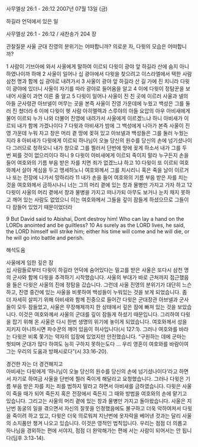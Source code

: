 사무엘상 26:1 - 26:12 
2007년 07월 13일 (금)

하길라 언덕에서 있은 일



사무엘상 26:1 - 26:12 / 새찬송가 204 장


관찰질문
사울 군대 진영의 분위기는 어떠합니까? 
의로운 자, 다윗의 모습은 어떠합니까? 

1 사람이 기브아에 와서 사울에게 말하여 이르되 다윗이 광야 앞 하길라 산에 숨지 아니하였나이까 하매 2 사울이 일어나 십 광야에서 다윗을 찾으려고 이스라엘에서 택한 사람 삼천 명과 함께 십 광야로 내려가서 3 사울이 광야 앞 하길라 산 길 가에 진 치니라 다윗이 광야에 있더니 사울이 자기를 따라 광야로 들어옴을 알고 4 이에 다윗이 정탐꾼을 보내어 사울이 과연 이른 줄 알고 5 다윗이 일어나 사울이 진 친 곳에 이르러 사울과 넬의 아들 군사령관 아브넬이 머무는 곳을 본즉 사울이 진영 가운데에 누웠고 백성은 그를 둘러 진 쳤더라 6 이에 다윗이 헷 사람 아히멜렉과 스루야의 아들 요압의 아우 아비새에게 물어 이르되 누가 나와 더불어 진영에 내려가서 사울에게 이르겠느냐 하니 아비새가 이르되 내가 함께 가겠나이다 7 다윗과 아비새가 밤에 그 백성에게 나아가 본즉 사울이 진영 가운데 누워 자고 창은 머리 곁 땅에 꽂혀 있고 아브넬과 백성들은 그를 둘러 누웠는지라 
8 아비새가 다윗에게 이르되 하나님이 오늘 당신의 원수를 당신의 손에 넘기셨나이다 그러므로 청하오니 내가 창으로 그를 찔러서 단번에 땅에 꽂게 하소서 내가 그를 두 번 찌를 것이 없으리이다 하니 9 다윗이 아비새에게 이르되 죽이지 말라 누구든지 손을 들어 여호와의 기름 부음 받은 자를 치면 죄가 없겠느냐 하고 10 다윗이 또 이르되 여호와께서 살아 계심을 두고 맹세하노니 여호와께서 그를 치시리니 혹은 죽을 날이 이르거나 또는 전장에 나가서 망하리라 11 내가 손을 들어 여호와의 기름 부음 받은 자를 치는 것을 여호와께서 금하시나니 너는 그의 머리 곁에 있는 창과 물병만 가지고 가자 하고 
12 다윗이 사울의 머리 곁에서 창과 물병을 가지고 떠나가되 아무도 보거나 눈치 채지 못하고 깨어 있는 사람도 없었으니 이는 여호와께서 그들을 깊이 잠들게 하셨으므로 그들이 다 잠들어 있었기 때문이었더라 

9 But David said to Abishai, Dont destroy him! Who can lay a hand on the LORDs anointed and be guiltless? 10 As surely as the LORD lives, he said, the LORD himself will strike him; either his time will come and he will die, or he will go into battle and perish.

해석도움





사울에게 임한 깊은 잠  
십 사람들로부터 다윗이 하길라 언덕에 숨어있다는 밀고를 받은 사울은 또다시 삼천 명의 군사와 함께 다윗을 추격하기 시작했습니다. 사울의 부대가 바로 근처까지 접근했음을 들은 다윗은 사울의 진에 정탐을 갔습니다. 그런데 사울 진영의 분위기가 대단히 느슨하고, 진영 중간에 있는 사울을 비롯하여 백성들이 누워있는 것을 보게 되었습니다. 좀 더 자세히 살피기 위해 아비새와 함께 진중으로 들어간 다윗은 군대장관 아브넬과 군사들이 모두 잠들었고, 사울은 무장해제까지 한 상태에서 깊은 잠에 빠져 있는 것을 보았습니다. 이것은 여호와께서 사울의 군대를 깊이 잠들게 하셨기 때문입니다. 그리하여 다윗을 잡기 위해 온 사울은 다시 한번 생명의 위기에 놓이게 되었습니다. 여호와께서 성을 지키지 아니하시면 파수꾼의 깨어 있음이 허사입니다(시 127:1). 그러나 여호와를 바라는 다윗은 비록 쫓기는 약자의 입장에 있었지만 안전했습니다. “구원하는 데에 군마는 헛되며 군대가 많다 하여도 능히 구하지 못하는도다 … 우리 영혼이 여호와를 바람이여 그는 우리의 도움과 방패시로다”(시 33:16-20). 

경건한 자는 더 경건해지고  
아비새는 다윗에게 ‘하나님이 오늘 당신의 원수를 당신의 손에 넘기셨나이다’라고 하면서 자기로 하여금 사울을 단번에 찔러 죽이게 해달라고 요청했습니다. 그러나 다윗은 기름 부음 받은 자를 치는 죄를 범하지 말라고 하면서 아비새를 금하였습니다. 다윗은 사울이 죽을 때가 되어 죽든지 혹은 전장에서 죽든지 그 때와 방법을 여호와의 손에 맡기고 있습니다. 그리고는 사울의 머리 곁에 있는 창과 물병만 가지고 돌아왔습니다. 사울은 지난번 동굴의 일을 겪으면서 자신의 잘못을 인정했음에도 불구하고 더욱 악하여져서 다윗을 죽이려 하고 있고, 다윗은 더욱 의로워져 지난번에 옷자락을 베어낸 것과는 달리 사울의 소지품만 챙겨 나오고 있습니다. 이것은 영적인 법칙입니다. 우리는 점점 더 의롭고 하나님을 경외하는 편에 서야지, 점점 더 완악해가는 편에 서는 사람이 되어서는 안 됩니다(딤후 3:13-14).